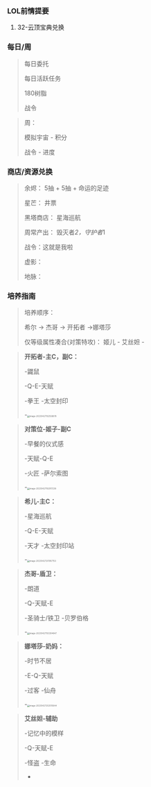### LOL前情提要

1. 32-云顶宝典兑换



### 每日/周

> 每日委托
>
> 每日活跃任务
>
> 180树脂
>
> 战令

> 周：
>
> 模拟宇宙 - 积分
>
> 战令 - 进度

### 商店/资源兑换

> 余烬： 5抽 + 5抽 + 命运的足迹
>
> 星芒： 井票
>
> 黑塔商店： 星海巡航
>
> 周常产出： 毁灭者*2，守护者*1
>
> 战令：这就是我啦
>
> 虚影：
>
> 地脉：

### 培养指南

> 培养顺序：
>
> 希尔 -> 杰哥 -> 开拓者 ->娜塔莎
>
> 仅等级属性凑合(对策特攻)： 姬儿 - 艾丝妲 - 

> **开拓者-主C，副C：**
>
> -鼹鼠
>
> -Q-E-天赋
>
> -拳王  -太空封印
>
> -<img src="https://scm-imagehost-public-1301181944.cos.ap-chengdu.myqcloud.com/img/image-20230427192558878.png" alt="image-20230427192558878" style="zoom:33%;" />

> **对策位-姬子-副C**
>
> -早餐的仪式感
>
> -天赋-Q-E
>
> -火匠  -萨尔索图
>
> -<img src="https://scm-imagehost-public-1301181944.cos.ap-chengdu.myqcloud.com/img/image-20230427192917238.png" alt="image-20230427192917238" style="zoom:33%;" />

> **希儿-主C：**
>
> -星海巡航
>
> -Q-E-天赋
>
> -天才 -太空封印站
>
> -<img src="https://scm-imagehost-public-1301181944.cos.ap-chengdu.myqcloud.com/img/image-20230427201957153.png" alt="image-20230427201957153" style="zoom:33%;" />

> **杰哥-盾卫：**
>
> -朗道
>
> -Q-天赋-E
>
> -圣骑士/铁卫  -贝罗伯格
>
> -<img src="https://scm-imagehost-public-1301181944.cos.ap-chengdu.myqcloud.com/img/image-20230427193304847.png" alt="image-20230427193304847" style="zoom:33%;" />

> **娜塔莎-奶妈：**
>
> -时节不居
>
> -E-Q-天赋
>
> -过客   -仙舟
>
> -<img src="https://scm-imagehost-public-1301181944.cos.ap-chengdu.myqcloud.com/img/image-20230427202510644.png" alt="image-20230427202510644" style="zoom:33%;" />

> **艾丝妲-辅助**
>
> -记忆中的模样
>
> -Q-天赋-E
>
> -怪盗  -生命
>
> -



